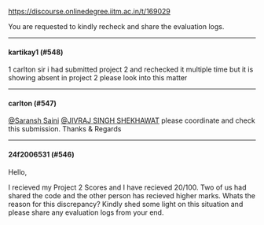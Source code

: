 https://discourse.onlinedegree.iitm.ac.in/t/169029

You are requested to kindly recheck and share the evaluation logs.</p><hr>

<h4>kartikay1 (#548)</h4>
<p>1 carlton sir i had submitted project 2 and rechecked it multiple time but it is showing absent in project 2 please look into this matter</p><hr>

<h4>carlton (#547)</h4>
<p><a href="mailto:22f1001123@ds.study.iitm.ac.in">@Saransh Saini</a> <a href="mailto:22f3002542@ds.study.iitm.ac.in">@JIVRAJ SINGH SHEKHAWAT</a> please coordinate and check this submission. Thanks &amp; Regards</p><hr>

<h4>24f2006531 (#546)</h4>
<p>Hello,</p>
<p>I recieved my Project 2 Scores and I have recieved 20/100. Two of us had shared the code and the other person has recieved higher marks. Whats the reason for this discrepancy? Kindly shed some light on this situation and please share any evaluation logs from your end.